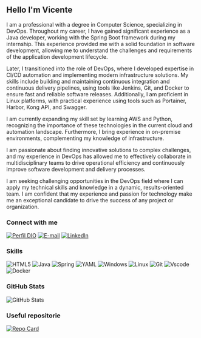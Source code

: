 ## Hello I'm Vicente 

I am a professional with a degree in Computer Science, specializing in DevOps. Throughout my career, I have gained significant experience as a Java developer, working with the Spring Boot framework during my internship. This experience provided me with a solid foundation in software development, allowing me to understand the challenges and requirements of the application development lifecycle.

Later, I transitioned into the role of DevOps, where I developed expertise in CI/CD automation and implementing modern infrastructure solutions. My skills include building and maintaining continuous integration and continuous delivery pipelines, using tools like Jenkins, Git, and Docker to ensure fast and reliable software releases. Additionally, I am proficient in Linux platforms, with practical experience using tools such as Portainer, Harbor, Kong API, and Swagger.

I am currently expanding my skill set by learning AWS and Python, recognizing the importance of these technologies in the current cloud and automation landscape. Furthermore, I bring experience in on-premise environments, complementing my knowledge of infrastructure.

I am passionate about finding innovative solutions to complex challenges, and my experience in DevOps has allowed me to effectively collaborate in multidisciplinary teams to drive operational efficiency and continuously improve software development and delivery processes.

I am seeking challenging opportunities in the DevOps field where I can apply my technical skills and knowledge in a dynamic, results-oriented team. I am confident that my experience and passion for technology make me an exceptional candidate to drive the success of any project or organization.

### Connect with me

[![Perfil DIO](https://img.shields.io/badge/-My%20Profile%20on%20DIO-30A3DC?style=for-the-badge)](https://www.dio.me/users/vicentinhobg)
[![E-mail](https://img.shields.io/badge/-Email-000?style=for-the-badge&logo=microsoft-outlook&logoColor=E94D5F)](mailto:josevicentebgrande@gmail.com)
[![LinkedIn](https://img.shields.io/badge/-LinkedIn-000?style=for-the-badge&logo=linkedin&logoColor=30A3DC)](https://www.linkedin.com/in/jose-vicente-bonadio-grande-834738b2/)


### Skills

![HTML5](https://img.shields.io/badge/HTML5-E34F26?style=for-the-badge&logo=html5&logoColor=white)
![Java](https://img.shields.io/badge/java-%23ED8B00.svg?style=for-the-badge&logo=openjdk&logoColor=white)
![Spring](https://img.shields.io/badge/spring-%236DB33F.svg?style=for-the-badge&logo=spring&logoColor=white)
![YAML](https://img.shields.io/badge/yaml-%23ffffff.svg?style=for-the-badge&logo=yaml&logoColor=151515)
![Windows](https://img.shields.io/badge/Windows-000?style=for-the-badge&logo=windows&logoColor=2CA5E0)
![Linux](https://img.shields.io/badge/Linux-000?style=for-the-badge&logo=linux&logoColor=FCC624)
![Git](https://img.shields.io/badge/GIT-E44C30?style=for-the-badge&logo=git&logoColor=white)
![Vscode](https://img.shields.io/badge/Vscode-007ACC?style=for-the-badge&logo=visual-studio-code&logoColor=white)
![Docker](https://img.shields.io/badge/docker-%230db7ed.svg?style=for-the-badge&logo=docker&logoColor=white)

### GitHub Stats

![GitHub Stats](https://github-readme-stats.vercel.app/api?username=Vicentebg&theme=transparent&bg_color=000&border_color=38761d&show_icons=true&icon_color=30A3DC&title_color=38761d&text_color=FFF)

### Useful repositorie

[![Repo Card](https://github-readme-stats.vercel.app/api/pin/?username=Vicentebg&repo=DevOps&bg_color=000&border_color=38761d&show_icons=true&icon_color=30A3DC&title_color=38761d&text_color=FFF)](https://github.com/Vicentebg/DevOps)




